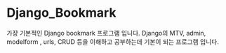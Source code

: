 # Django_Bookmark
가장 기본적인 Django bookmark 프로그램 입니다.
Django의 MTV, admin, modelform , urls, CRUD 등을 이해하고 공부하는데 기본이 되는 프로그램 입니다.
